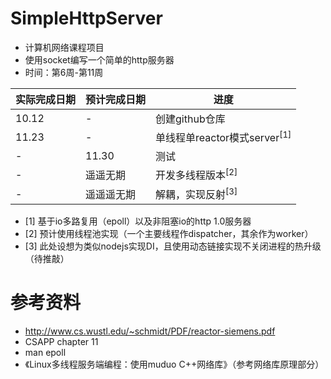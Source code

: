 # SimpleHttpServer

* 计算机网络课程项目
* 使用socket编写一个简单的http服务器
* 时间：第6周-第11周

| 实际完成日期        |预计完成日期| 进度  |
| ------------- |-------------| -------------|
| 10.12      | -| 创建github仓库|
| 11.23    | -  | 单线程单reactor模式server<sup>[1]</sup>|
|-|11.30|测试|
|-|遥遥无期|开发多线程版本<sup>[2]</sup>|
|-|遥遥遥无期|解耦，实现反射<sup>[3]</sup>|

- [1] 基于io多路复用（epoll）以及非阻塞io的http 1.0服务器
- [2] 预计使用线程池实现（一个主要线程作dispatcher，其余作为worker）
- [3] 此处设想为类似nodejs实现DI，且使用动态链接实现不关闭进程的热升级（待推敲）
 
# 参考资料

- http://www.cs.wustl.edu/~schmidt/PDF/reactor-siemens.pdf
- CSAPP chapter 11
- man epoll
- 《Linux多线程服务端编程：使用muduo C++网络库》（参考网络库原理部分）
